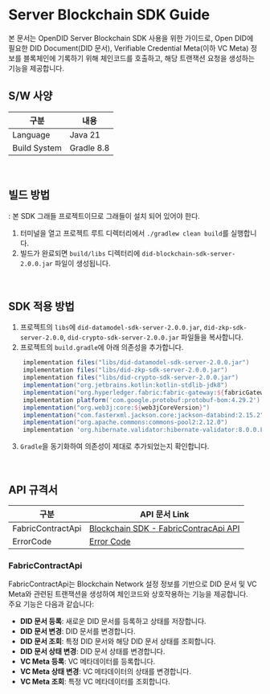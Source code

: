 # Server Blockchain SDK Guide
본 문서는 OpenDID Server Blockchain SDK 사용을 위한 가이드로, 
Open DID에 필요한 DID Document(DID 문서), Verifiable Credential Meta(이하 VC Meta) 정보를 블록체인에 기록하기 위해 체인코드를 호출하고, 해당 트랜잭션 요청을 생성하는 기능을 제공합니다.


## S/W 사양
| 구분 | 내용         |
|------|------------|
| Language      | Java 21    |
| Build System  | Gradle 8.8 |

<br>

## 빌드 방법
: 본 SDK 그래들 프로젝트이므로 그래들이 설치 되어 있어야 한다.
1. 터미널을 열고 프로젝트 루트 디렉터리에서 `./gradlew clean build`를 실행합니다.
2. 빌드가 완료되면 `build/libs` 디렉터리에 `did-blockchain-sdk-server-2.0.0.jar` 파일이 생성됩니다.

<br>

## SDK 적용 방법
1. 프로젝트의 `libs`에 `did-datamodel-sdk-server-2.0.0.jar`, `did-zkp-sdk-server-2.0.0`, `did-crypto-sdk-server-2.0.0.jar` 파일들을 복사합니다.
2. 프로젝트의 `build.gradle`에 아래 의존성을 추가합니다.
```groovy
    implementation files("libs/did-datamodel-sdk-server-2.0.0.jar")
    implementation files("libs/did-zkp-sdk-server-2.0.0.jar")
    implementation files("libs/did-crypto-sdk-server-2.0.0.jar")
    implementation("org.jetbrains.kotlin:kotlin-stdlib-jdk8")
    implementation("org.hyperledger.fabric:fabric-gateway:${fabricGatewayVersion}")
    implementation platform('com.google.protobuf:protobuf-bom:4.29.2')
    implementation("org.web3j:core:${web3jCoreVersion}")
    implementation("com.fasterxml.jackson.core:jackson-databind:2.15.2")
    implementation("org.apache.commons:commons-pool2:2.12.0")
    implementation 'org.hibernate.validator:hibernate-validator:8.0.0.Final'
```
3. `Gradle`을 동기화하여 의존성이 제대로 추가되었는지 확인합니다.

<br>

## API 규격서
| 구분 | API 문서 Link                                                                  |
|------|------------------------------------------------------------------------------|
| FabricContractApi  | [Blockchain SDK - FabricContracApi API](../../docs/api/Blockchain_API_ko.md) |
| ErrorCode          | [Error Code](../../docs/api/BlockchainErrorCode.md)                          |

### FabricContractApi
FabricContractApi는 Blockchain Network 설정 정보를 기반으로 DID 문서 및 VC Meta와 관련된 트랜잭션을 생성하여 체인코드와 상호작용하는 기능을 제공합니다.<br>주요 기능은 다음과 같습니다:

* <b>DID 문서 등록</b>: 새로운 DID 문서를 등록하고 상태를 저장합니다.
* <b>DID 문서 변경</b>: DID 문서를 변경합니다.
* <b>DID 문서 조회</b>: 특정 DID 문서와 해당 DID 문서 상태를 조회합니다.
* <b>DID 문서 상태 변경</b>: DID 문서 상태를 변경합니다.
* <b>VC Meta 등록</b>: VC 메타데이터를 등록합니다.
* <b>VC Meta 상태 변경</b>: VC 메타데이터의 상태를 변경합니다.
* <b>VC Meta 조회</b>: 특정 VC 메타데이터를 조회합니다.